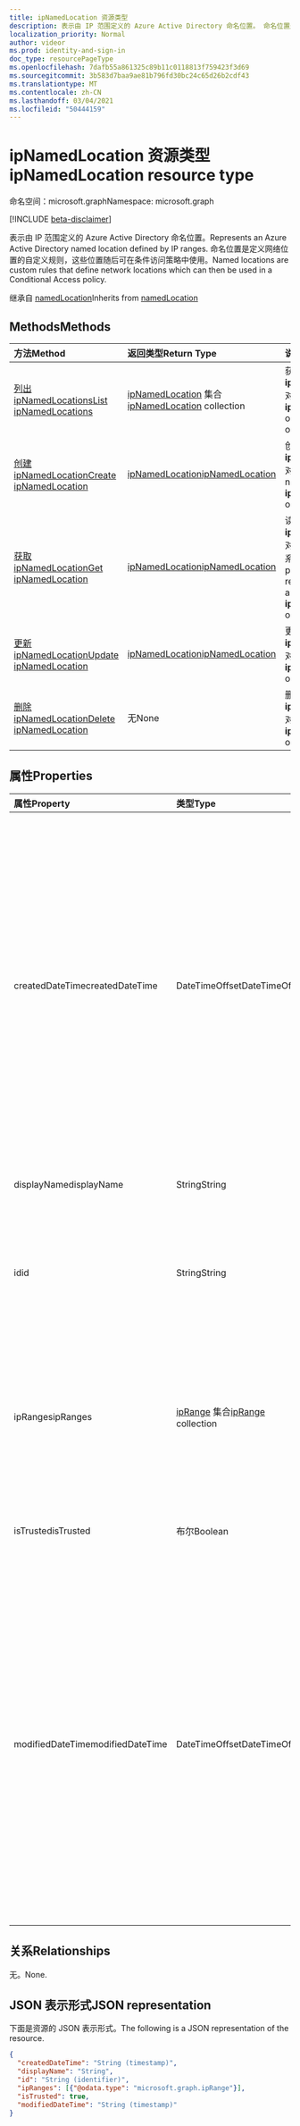 ```yaml
---
title: ipNamedLocation 资源类型
description: 表示由 IP 范围定义的 Azure Active Directory 命名位置。 命名位置是定义网络位置的自定义规则，这些位置随后可在条件访问策略中使用。
localization_priority: Normal
author: videor
ms.prod: identity-and-sign-in
doc_type: resourcePageType
ms.openlocfilehash: 7dafb55a861325c89b11c0118813f759423f3d69
ms.sourcegitcommit: 3b583d7baa9ae81b796fd30bc24c65d26b2cdf43
ms.translationtype: MT
ms.contentlocale: zh-CN
ms.lasthandoff: 03/04/2021
ms.locfileid: "50444159"
---
```

# <a name="ipnamedlocation-resource-type"></a><span data-ttu-id="7375d-104">ipNamedLocation 资源类型</span><span class="sxs-lookup"><span data-stu-id="7375d-104">ipNamedLocation resource type</span></span>

<span data-ttu-id="7375d-105">命名空间：microsoft.graph</span><span class="sxs-lookup"><span data-stu-id="7375d-105">Namespace: microsoft.graph</span></span>

[!INCLUDE [beta-disclaimer](../../includes/beta-disclaimer.md)]

<span data-ttu-id="7375d-106">表示由 IP 范围定义的 Azure Active Directory 命名位置。</span><span class="sxs-lookup"><span data-stu-id="7375d-106">Represents an Azure Active Directory named location defined by IP ranges.</span></span> <span data-ttu-id="7375d-107">命名位置是定义网络位置的自定义规则，这些位置随后可在条件访问策略中使用。</span><span class="sxs-lookup"><span data-stu-id="7375d-107">Named locations are custom rules that define network locations which can then be used in a Conditional Access policy.</span></span>

<span data-ttu-id="7375d-108">继承自 [namedLocation](../resources/namedLocation.md)</span><span class="sxs-lookup"><span data-stu-id="7375d-108">Inherits from [namedLocation](../resources/namedLocation.md)</span></span>

## <a name="methods"></a><span data-ttu-id="7375d-109">Methods</span><span class="sxs-lookup"><span data-stu-id="7375d-109">Methods</span></span>

| <span data-ttu-id="7375d-110">方法</span><span class="sxs-lookup"><span data-stu-id="7375d-110">Method</span></span>       | <span data-ttu-id="7375d-111">返回类型</span><span class="sxs-lookup"><span data-stu-id="7375d-111">Return Type</span></span> | <span data-ttu-id="7375d-112">说明</span><span class="sxs-lookup"><span data-stu-id="7375d-112">Description</span></span> |
|:-------------|:------------|:------------|
| [<span data-ttu-id="7375d-113">列出 ipNamedLocations</span><span class="sxs-lookup"><span data-stu-id="7375d-113">List ipNamedLocations</span></span>](../api/conditionalaccessroot-list-namedlocations.md) | <span data-ttu-id="7375d-114">[ipNamedLocation](ipNamedLocation.md) 集合</span><span class="sxs-lookup"><span data-stu-id="7375d-114">[ipNamedLocation](ipNamedLocation.md) collection</span></span> | <span data-ttu-id="7375d-115">获取 **组织的所有 ipNamedLocation** 对象。</span><span class="sxs-lookup"><span data-stu-id="7375d-115">Get all the **ipNamedLocation** objects in the organization.</span></span> |
| [<span data-ttu-id="7375d-116">创建 ipNamedLocation</span><span class="sxs-lookup"><span data-stu-id="7375d-116">Create ipNamedLocation</span></span>](../api/conditionalaccessroot-post-namedlocations.md) | [<span data-ttu-id="7375d-117">ipNamedLocation</span><span class="sxs-lookup"><span data-stu-id="7375d-117">ipNamedLocation</span></span>](ipNamedLocation.md) | <span data-ttu-id="7375d-118">创建新的 **ipNamedLocation** 对象。</span><span class="sxs-lookup"><span data-stu-id="7375d-118">Create a new **ipNamedLocation** object.</span></span> |
| [<span data-ttu-id="7375d-119">获取 ipNamedLocation</span><span class="sxs-lookup"><span data-stu-id="7375d-119">Get ipNamedLocation</span></span>](../api/ipnamedlocation-get.md) | [<span data-ttu-id="7375d-120">ipNamedLocation</span><span class="sxs-lookup"><span data-stu-id="7375d-120">ipNamedLocation</span></span>](ipnamedlocation.md) | <span data-ttu-id="7375d-121">读取 **ipNamedLocation** 对象的属性和关系。</span><span class="sxs-lookup"><span data-stu-id="7375d-121">Read the properties and relationships of an **ipNamedLocation** object.</span></span> |
| [<span data-ttu-id="7375d-122">更新 ipNamedLocation</span><span class="sxs-lookup"><span data-stu-id="7375d-122">Update ipNamedLocation</span></span>](../api/ipnamedlocation-update.md) | [<span data-ttu-id="7375d-123">ipNamedLocation</span><span class="sxs-lookup"><span data-stu-id="7375d-123">ipNamedLocation</span></span>](ipnamedlocation.md) | <span data-ttu-id="7375d-124">更新 **ipNamedLocation** 对象。</span><span class="sxs-lookup"><span data-stu-id="7375d-124">Update an **ipNamedLocation** object.</span></span> |
| [<span data-ttu-id="7375d-125">删除 ipNamedLocation</span><span class="sxs-lookup"><span data-stu-id="7375d-125">Delete ipNamedLocation</span></span>](../api/ipnamedlocation-delete.md) | <span data-ttu-id="7375d-126">无</span><span class="sxs-lookup"><span data-stu-id="7375d-126">None</span></span> | <span data-ttu-id="7375d-127">删除 **ipNamedLocation** 对象。</span><span class="sxs-lookup"><span data-stu-id="7375d-127">Delete an **ipNamedLocation** object.</span></span> |

## <a name="properties"></a><span data-ttu-id="7375d-128">属性</span><span class="sxs-lookup"><span data-stu-id="7375d-128">Properties</span></span>

| <span data-ttu-id="7375d-129">属性</span><span class="sxs-lookup"><span data-stu-id="7375d-129">Property</span></span>     | <span data-ttu-id="7375d-130">类型</span><span class="sxs-lookup"><span data-stu-id="7375d-130">Type</span></span>        | <span data-ttu-id="7375d-131">说明</span><span class="sxs-lookup"><span data-stu-id="7375d-131">Description</span></span> |
|:-------------|:------------|:------------|
|<span data-ttu-id="7375d-132">createdDateTime</span><span class="sxs-lookup"><span data-stu-id="7375d-132">createdDateTime</span></span>|<span data-ttu-id="7375d-133">DateTimeOffset</span><span class="sxs-lookup"><span data-stu-id="7375d-133">DateTimeOffset</span></span>|<span data-ttu-id="7375d-134">时间戳类型表示使用 ISO 8601 格式的位置的创建日期和时间，并且始终采用 UTC 时间。</span><span class="sxs-lookup"><span data-stu-id="7375d-134">The Timestamp type represents creation date and time of the location using ISO 8601 format and is always in UTC time.</span></span> <span data-ttu-id="7375d-135">例如，2014 年 1 月 1 日午夜 UTC 如下所示：`'2014-01-01T00:00:00Z'`。</span><span class="sxs-lookup"><span data-stu-id="7375d-135">For example, midnight UTC on Jan 1, 2014 would look like this: `'2014-01-01T00:00:00Z'`.</span></span> <span data-ttu-id="7375d-136">只读。</span><span class="sxs-lookup"><span data-stu-id="7375d-136">Read-only.</span></span> <span data-ttu-id="7375d-137">继承自 [namedLocation](../resources/namedLocation.md)。</span><span class="sxs-lookup"><span data-stu-id="7375d-137">Inherited from [namedLocation](../resources/namedLocation.md).</span></span>|
|<span data-ttu-id="7375d-138">displayName</span><span class="sxs-lookup"><span data-stu-id="7375d-138">displayName</span></span>|<span data-ttu-id="7375d-139">String</span><span class="sxs-lookup"><span data-stu-id="7375d-139">String</span></span>|<span data-ttu-id="7375d-140">位置的可读名称。</span><span class="sxs-lookup"><span data-stu-id="7375d-140">Human-readable name of the location.</span></span>|
|<span data-ttu-id="7375d-141">id</span><span class="sxs-lookup"><span data-stu-id="7375d-141">id</span></span>|<span data-ttu-id="7375d-142">String</span><span class="sxs-lookup"><span data-stu-id="7375d-142">String</span></span>|<span data-ttu-id="7375d-143">namedLocation 对象的标识符。</span><span class="sxs-lookup"><span data-stu-id="7375d-143">Identifier of a namedLocation object.</span></span> <span data-ttu-id="7375d-144">只读。</span><span class="sxs-lookup"><span data-stu-id="7375d-144">Read-only.</span></span> <span data-ttu-id="7375d-145">继承自 [namedLocation](../resources/namedLocation.md)。</span><span class="sxs-lookup"><span data-stu-id="7375d-145">Inherited from [namedLocation](../resources/namedLocation.md).</span></span>|
|<span data-ttu-id="7375d-146">ipRanges</span><span class="sxs-lookup"><span data-stu-id="7375d-146">ipRanges</span></span>|<span data-ttu-id="7375d-147">[ipRange](iprange.md) 集合</span><span class="sxs-lookup"><span data-stu-id="7375d-147">[ipRange](iprange.md) collection</span></span>|<span data-ttu-id="7375d-148">IPv4 CIDR 格式的 IP 地址范围列表 (例如 1.2.3.4/32) IETF RFC596 中任何允许的 IPv6 格式。</span><span class="sxs-lookup"><span data-stu-id="7375d-148">List of IP address ranges in IPv4 CIDR format (e.g. 1.2.3.4/32) or any allowable IPv6 format from IETF RFC596.</span></span>|
|<span data-ttu-id="7375d-149">isTrusted</span><span class="sxs-lookup"><span data-stu-id="7375d-149">isTrusted</span></span>|<span data-ttu-id="7375d-150">布尔</span><span class="sxs-lookup"><span data-stu-id="7375d-150">Boolean</span></span>|<span data-ttu-id="7375d-151">如果明确信任此位置，则其为 True。</span><span class="sxs-lookup"><span data-stu-id="7375d-151">True if this location is explicitly trusted.</span></span>|
|<span data-ttu-id="7375d-152">modifiedDateTime</span><span class="sxs-lookup"><span data-stu-id="7375d-152">modifiedDateTime</span></span>|<span data-ttu-id="7375d-153">DateTimeOffset</span><span class="sxs-lookup"><span data-stu-id="7375d-153">DateTimeOffset</span></span>|<span data-ttu-id="7375d-154">时间戳类型表示使用 ISO 8601 格式的位置的上次修改日期和时间，并且始终采用 UTC 时间。</span><span class="sxs-lookup"><span data-stu-id="7375d-154">The Timestamp type represents last modified date and time of the location using ISO 8601 format and is always in UTC time.</span></span> <span data-ttu-id="7375d-155">例如，2014 年 1 月 1 日午夜 UTC 如下所示：`'2014-01-01T00:00:00Z'`。</span><span class="sxs-lookup"><span data-stu-id="7375d-155">For example, midnight UTC on Jan 1, 2014 would look like this: `'2014-01-01T00:00:00Z'`.</span></span> <span data-ttu-id="7375d-156">只读。</span><span class="sxs-lookup"><span data-stu-id="7375d-156">Read-only.</span></span> <span data-ttu-id="7375d-157">继承自 [namedLocation](../resources/namedLocation.md)。</span><span class="sxs-lookup"><span data-stu-id="7375d-157">Inherited from [namedLocation](../resources/namedLocation.md).</span></span>|

## <a name="relationships"></a><span data-ttu-id="7375d-158">关系</span><span class="sxs-lookup"><span data-stu-id="7375d-158">Relationships</span></span>

<span data-ttu-id="7375d-159">无。</span><span class="sxs-lookup"><span data-stu-id="7375d-159">None.</span></span>

## <a name="json-representation"></a><span data-ttu-id="7375d-160">JSON 表示形式</span><span class="sxs-lookup"><span data-stu-id="7375d-160">JSON representation</span></span>

<span data-ttu-id="7375d-161">下面是资源的 JSON 表示形式。</span><span class="sxs-lookup"><span data-stu-id="7375d-161">The following is a JSON representation of the resource.</span></span>

<!-- {
  "blockType": "resource",
  "optionalProperties": [

  ],
  "@odata.type": "microsoft.graph.ipNamedLocation"
}-->

```json
{
  "createdDateTime": "String (timestamp)",
  "displayName": "String",
  "id": "String (identifier)",
  "ipRanges": [{"@odata.type": "microsoft.graph.ipRange"}],
  "isTrusted": true,
  "modifiedDateTime": "String (timestamp)"
}
```

<!-- uuid: 16cd6b66-4b1a-43a1-adaf-3a886856ed98
2019-02-04 14:57:30 UTC -->
<!-- {
  "type": "#page.annotation",
  "description": "ipNamedLocation resource",
  "keywords": "",
  "section": "documentation",
  "tocPath": ""
}-->


